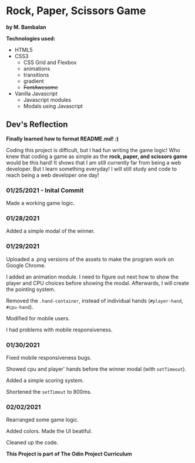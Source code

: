 # Rock, Paper, Scissors Game
**by M. Bambalan**

**Technologies used:** 
- HTML5
- CSS3
    - CSS Grid and Flexbox
    - animations
    - transitions
    - gradient
    - ~~FontAwesome~~
- Vanilla Javascript
    - Javascript modules
    - Modals using Javascript

## Dev's Reflection
**Finally learned how to format README.md! :)**

Coding this project is difficult, but I had fun writing the game logic! Who knew that coding a game as simple as the **rock, paper, and scissors game** would be this hard! It shows that I am still currently far from being a web developer. But I learn something everyday! I will still study and code to reach being a web developer one day! 

### 01/25/2021 - Inital Commit
Made a working game logic.

### 01/28/2021
Added a simple modal of the winner.

### 01/29/2021
Uploaded a .png versions of the assets to make the program work on Google Chrome.

I added an animation module. I need to figure out next how to show the player and CPU choices before showing the modal. Afterwards, I will create the pointing system.

Removed the `.hand-container`, instead of individual hands (`#player-hand`, `#cpu-hand`).

Modified for mobile users.

I had problems with mobile responsiveness.

### 01/30/2021
Fixed mobile responsiveness bugs.

Showed cpu and player' hands before the winner modal (with `setTimeout`).

Added a simple scoring system.

Shortened the `setTimout` to 800ms.

### 02/02/2021
Rearranged some game logic.

Added colors. Made the UI beatiful.

Cleaned up the code.


**This Project is part of The Odin Project Curriculum**